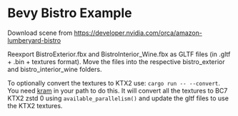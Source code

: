 # Bevy Bistro Example

Download scene from https://developer.nvidia.com/orca/amazon-lumberyard-bistro

Reexport BistroExterior.fbx and BistroInterior_Wine.fbx as GLTF files (in .gltf + .bin + textures format). Move the files into the respective bistro_exterior and bistro_interior_wine folders.

To optionally convert the textures to KTX2 use: `cargo run -- --convert`. You need [kram](https://github.com/alecazam/kram) in your path to do this. It will convert all the textures to BC7 KTX2 zstd 0 using `available_parallelism()` and update the gltf files to use the KTX2 textures.
